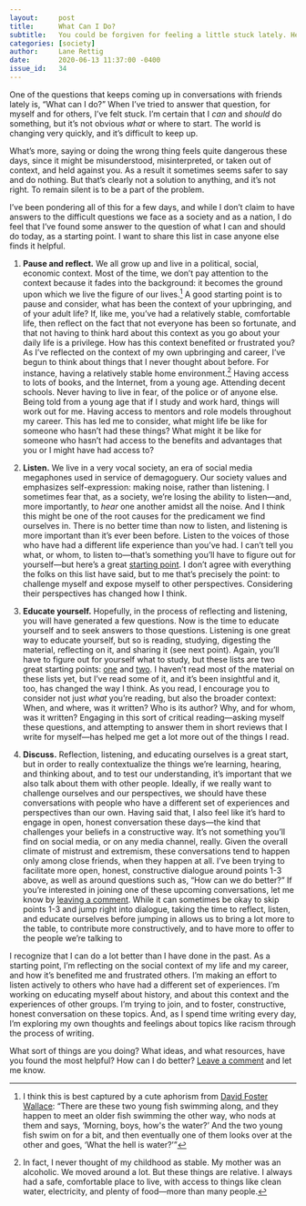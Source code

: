 ```yaml
---
layout:     post
title:      What Can I Do?
subtitle:   You could be forgiven for feeling a little stuck lately. Here are some ideas to get unstuck.
categories: [society]
author:     Lane Rettig
date:       2020-06-13 11:37:00 -0400
issue_id:   34
---
```

One of the questions that keeps coming up in conversations with friends lately is, “What can I do?” When I’ve tried to answer that question, for myself and for others, I’ve felt stuck. I’m certain that I _can_ and _should_ do something, but it’s not obvious _what_ or where to start. The world is changing very quickly, and it’s difficult to keep up.

What’s more, saying or doing the wrong thing feels quite dangerous these days, since it might be misunderstood, misinterpreted, or taken out of context, and held against you. As a result it sometimes seems safer to say and do nothing. But that’s clearly not a solution to anything, and it’s not right. To remain silent is to be a part of the problem.

I’ve been pondering all of this for a few days, and while I don’t claim to have answers to the difficult questions we face as a society and as a nation, I do feel that I’ve found some answer to the question of what I can and should do today, as a starting point. I want to share this list in case anyone else finds it helpful.

1. **Pause and reflect.** We all grow up and live in a political, social, economic context. Most of the time, we don’t pay attention to the context because it fades into the background: it becomes the ground upon which we live the figure of our lives.[^1] A good starting point is to pause and consider, what has been the context of your upbringing, and of your adult life? If, like me, you’ve had a relatively stable, comfortable life, then reflect on the fact that not everyone has been so fortunate, and that not having to think hard about this context as you go about your daily life is a privilege. How has this context benefited or frustrated you? As I’ve reflected on the context of my own upbringing and career, I’ve begun to think about things that I never thought about before. For instance, having a relatively stable home environment.[^2] Having access to lots of books, and the Internet, from a young age. Attending decent schools. Never having to live in fear, of the police or of anyone else. Being told from a young age that if I study and work hard, things will work out for me. Having access to mentors and role models throughout my career. This has led me to consider, what might life be like for someone who hasn’t had these things? What might it be like for someone who hasn’t had access to the benefits and advantages that you or I might have had access to?

2. **Listen.** We live in a very vocal society, an era of social media megaphones used in service of demagoguery. Our society values and emphasizes self-expression: making noise, rather than listening. I sometimes fear that, as a society, we’re losing the ability to listen—and, more importantly, to _hear_ one another amidst all the noise. And I think this might be one of the root causes for the predicament we find ourselves in. There is no better time than now to listen, and listening is more important than it’s ever been before. Listen to the voices of those who have had a different life experience than you’ve had. I can’t tell you what, or whom, to listen to—that’s something you’ll have to figure out for yourself—but here’s a great [starting point](https://www.nickgrossman.is/2020/listening/). I don’t agree with everything the folks on this list have said, but to me that’s precisely the point: to challenge myself and expose myself to other perspectives. Considering their perspectives has changed how I think.

3. **Educate yourself.** Hopefully, in the process of reflecting and listening, you will have generated a few questions. Now is the time to educate yourself and to seek answers to those questions. Listening is one great way to educate yourself, but so is reading, studying, digesting the material, reflecting on it, and sharing it (see next point). Again, you’ll have to figure out for yourself what to study, but these lists are two great starting points: [one](https://tinyurl.com/blm2020protests) and [two](https://docs.google.com/spreadsheets/d/e/2PACX-1vTkmrhfhYUfCcTbp3NoDmxKZUAN7xMiVuhqIlNBizKz-Ih7yPPqTPFgYzmd5NgKtEdpVugB6GoZwPWR/pubhtml). I haven’t read most of the material on these lists yet, but I’ve read some of it, and it’s been insightful and it, too, has changed the way I think. As you read, I encourage you to consider not just _what_ you’re reading, but also the broader context: When, and where, was it written? Who is its author? Why, and for whom, was it written? Engaging in this sort of critical reading—asking myself these questions, and attempting to answer them in short reviews that I write for myself—has helped me get a lot more out of the things I read.

4. **Discuss.** Reflection, listening, and educating ourselves is a great start, but in order to really contextualize the things we’re learning, hearing, and thinking about, and to test our understanding, it’s important that we also talk about them with other people. Ideally, if we really want to challenge ourselves and our perspectives, we should have these conversations with people who have a different set of experiences and perspectives than our own. Having said that, I also feel like it’s hard to engage in open, honest conversation these days—the kind that challenges your beliefs in a constructive way. It’s not something you’ll find on social media, or on any media channel, really. Given the overall climate of mistrust and extremism, these conversations tend to happen only among close friends, when they happen at all. I’ve been trying to facilitate more open, honest, constructive dialogue around points 1-3 above, as well as around questions such as, “How can we do better?” If you’re interested in joining one of these upcoming conversations, let me know by [leaving a comment](https://github.com/applescotch/applescotch.github.io/issues/34). While it can sometimes be okay to skip points 1-3 and jump right into dialogue, taking the time to reflect, listen, and educate ourselves before jumping in allows us to bring a lot more to the table, to contribute more constructively, and to have more to offer to the people we’re talking to

I recognize that I can do a lot better than I have done in the past. As a starting point, I’m reflecting on the social context of my life and my career, and how it’s benefited me and frustrated others. I’m making an effort to listen actively to others who have had a different set of experiences. I’m working on educating myself about history, and about this context and the experiences of other groups. I’m trying to join, and to foster, constructive, honest conversation on these topics. And, as I spend time writing every day, I’m exploring my own thoughts and feelings about topics like racism through the process of writing.

What sort of things are you doing? What ideas, and what resources, have you found the most helpful? How can I do better? [Leave a comment](https://github.com/applescotch/applescotch.github.io/issues/34) and let me know.

[^1]: I think this is best captured by a cute aphorism from [David Foster Wallace](https://www.theguardian.com/books/2008/sep/20/fiction): “There are these two young fish swimming along, and they happen to meet an older fish swimming the other way, who nods at them and says, ‘Morning, boys, how's the water?’ And the two young fish swim on for a bit, and then eventually one of them looks over at the other and goes, ‘What the hell is water?’”

[^2]: In fact, I never thought of my childhood as stable. My mother was an alcoholic. We moved around a lot. But these things are relative. I always had a safe, comfortable place to live, with access to things like clean water, electricity, and plenty of food—more than many people.
